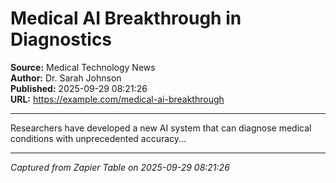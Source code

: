 # Medical AI Breakthrough in Diagnostics

**Source:** Medical Technology News  
**Author:** Dr. Sarah Johnson  
**Published:** 2025-09-29 08:21:26  
**URL:** https://example.com/medical-ai-breakthrough  

---

Researchers have developed a new AI system that can diagnose medical conditions with unprecedented accuracy...

---
*Captured from Zapier Table on 2025-09-29 08:21:26*
